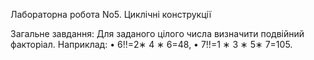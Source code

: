 Лабораторна робота No5. Циклічні конструкції

Загальне завдання: Для заданого цілого числа визначити подвійний факторіал. Наприклад:
• 6!!=2∗ 4 ∗ 6=48,
• 7!!=1 ∗ 3 ∗ 5∗ 7=105.

